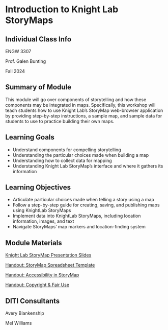 <h1>Introduction to Knight Lab StoryMaps</h1>
<h2>Individual Class Info</h2>

ENGW 3307

Prof. Galen Bunting

Fall 2024


<h2>Summary of Module</h2>

This module will go over components of storytelling and how these components may be integrated in maps. Specifically, this workshop will teach students how to use Knight Lab’s StoryMap web-browser application by providing step-by-step instructions, a sample map, and sample data for students to use to practice building their own maps. 

<h2>Learning Goals</h2>

* Understand components for compelling storytelling 
* Understanding the particular choices made when building a map
* Understanding how to collect data for mapping
* Understanding Knight Lab StoryMap’s interface and where it gathers its information

<h2>Learning Objectives</h2>

* Articulate particular choices made when telling a story using a map 
* Follow a step-by-step guide for creating, saving, and publishing maps using KnightLab StoryMaps
* Implement data into KnightLab StoryMaps, including location information, images, and text
* Navigate StoryMaps’ map markers and location-finding system 

<h2>Module Materials</h2>

[Knight Lab StoryMap Presentation Slides](https://github.com/NULabNortheastern/digitalassignmentshowcase/blob/main/mapping/fa23-sondermann-grmn1102-stroymap/Intro-to-StoryMap.pptx.pdf)

[Handout: StoryMap Spreadsheet Template](https://github.com/NULabNortheastern/digitalassignmentshowcase/blob/main/mapping/fa24-bunting-engw3307-storymap/Handout_%20StoryMap%20Spreadsheet%20Template.pdf)

[Handout: Accessibility in StoryMap](https://github.com/NULabNortheastern/digitalassignmentshowcase/blob/main/mapping/fa24-bunting-engw3307-storymap/Handout_%20Accessibility%20in%20Digital%20Content.pdf)

[Handout: Copyright & Fair Use](https://github.com/NULabNortheastern/digitalassignmentshowcase/blob/main/mapping/fa24-bunting-engw3307-storymap/copyright-fair-use-handout.pdf)
<h2>DITI Consultants</h2>

Avery Blankenship

Mel Williams




